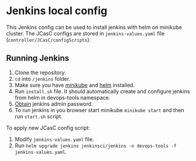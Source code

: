 # Jenkins local config

This Jenkins config can be used to install jenkins with helm on minikube cluster. 
The JCasC configs are stored in `jenkins-values.yaml` file (`controller/JCasC/configScripts`).

## Running Jenkins

1. Clone the repository.
2. `cd` into `/jenkins` folder.
3. Make sure you have [minikube](https://minikube.sigs.k8s.io/) and [helm](https://helm.sh/) installed.
4. Run `install.sh` file. It should automatically create and configure jenkins from helm in devops-tools namespace.
5. [Obtain](https://www.jenkins.io/doc/book/installing/kubernetes/#install-jenkins) jenkins admin password. 
6. To run jenkins in you browser start minikube `minikube start` and then run `start.sh` script.

To apply new JCasC config script:

1. Modify `jenkins-values.yaml` file.
2. Run `helm upgrade jenkins jenkinsci/jenkins -n devops-tools -f jenkins-values.yaml`.